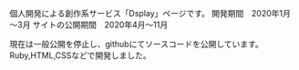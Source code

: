 個人開発による創作系サービス「Dsplay」ページです。
開発期間　2020年1月～3月
サイトの公開期間　2020年4月～11月

現在は一般公開を停止し、githubにてソースコードを公開しています。
Ruby,HTML,CSSなどで開発しました。
